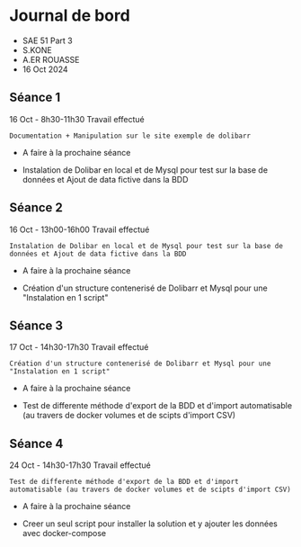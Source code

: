 # Journal de bord

* SAE 51 Part 3
* S.KONE
* A.ER ROUASSE
* 16 Oct 2024

## Séance 1

16 Oct - 8h30-11h30
Travail effectué
```
Documentation + Manipulation sur le site exemple de dolibarr
```
* A faire à la prochaine séance
- Instalation de Dolibar en local et de Mysql pour test sur la base de données et Ajout de data fictive dans la BDD

## Séance 2

16 Oct - 13h00-16h00 
Travail effectué
```
Instalation de Dolibar en local et de Mysql pour test sur la base de données et Ajout de data fictive dans la BDD
```
* A faire à la prochaine séance
- Création d'un structure contenerisé de Dolibarr et Mysql pour une "Instalation en 1 script"

## Séance 3
17 Oct - 14h30-17h30
Travail effectué
```
Création d'un structure contenerisé de Dolibarr et Mysql pour une "Instalation en 1 script"
```
* A faire à la prochaine séance
- Test de differente méthode d'export de la BDD et d'import automatisable (au travers de docker volumes et de scipts d'import CSV)

## Séance 4
24 Oct - 14h30-17h30
Travail effectué
```
Test de differente méthode d'export de la BDD et d'import automatisable (au travers de docker volumes et de scipts d'import CSV)
```

* A faire à la prochaine séance
- Creer un seul script pour installer la solution et y ajouter les données avec docker-compose
